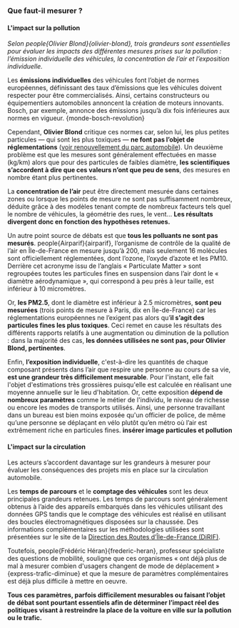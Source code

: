 ### Que faut-il mesurer ?

#### L'impact sur la pollution

*Selon people{Olivier Blond}{olivier-blond}, trois grandeurs sont essentielles pour évaluer les impacts des différentes mesures prises sur la pollution : l’émission individuelle des véhicules, la concentration de l’air et l’exposition individuelle.*

Les **émissions individuelles** des véhicules font l’objet de normes européennes, définissant des taux d’émissions que les véhicules doivent respecter pour être commercialisés. Ainsi, certains constructeurs ou équipementiers automobiles annoncent la création de moteurs innovants. Bosch, par exemple, annonce des émissions jusqu’à dix fois inférieures aux normes en vigueur. {monde-bosch-revolution}

Cependant, **Olivier Blond** critique ces normes car, selon lui, les plus petites particules — qui sont les plus toxiques — **ne font pas l’objet de réglementations** ([voir renouvellement du parc automobile](#vehicules-thermiques)). Un deuxième problème est que les mesures sont généralement effectuées en masse (kg/km) alors que pour des particules de faibles diamètre, **les scientifiques s’accordent à dire que ces valeurs n’ont que peu de sens**, des mesures en nombre étant plus pertinentes.

La **concentration de l’air** peut être directement mesurée dans certaines zones ou lorsque les points de mesure ne sont pas suffisamment nombreux, déduite grâce à des modèles tenant compte de nombreux facteurs tels quel le nombre de véhicules, la géométrie des rues, le vent… **Les résultats divergent donc en fonction des hypothèses retenues.**

Un autre point source de débats est que **tous les polluants ne sont pas mesurés**. people{Airparif}{airparif}, l’organisme de contrôle de la qualité de l’air en Île-de-France en mesure jusqu’à 200, mais seulement 16 molécules sont officiellement réglementées, dont l’ozone, l’oxyde d’azote et les PM10. Derrière cet acronyme issu de l’anglais « Particulate Matter » sont regroupées toutes les particules fines en suspension dans l’air dont le « diamètre aérodynamique », qui correspond à peu près à leur taille, est inférieur à 10 micromètres.

Or, **les PM2.5**, dont le diamètre est inférieur à 2.5 micromètres, **sont peu mesurées** (trois points de mesure à Paris, dix en Île-de-France) car les réglementations européennes ne l’exigent pas alors qu’**il s’agit des particules fines les plus toxiques**. Ceci remet en cause les résultats des différents rapports relatifs à une augmentation ou diminution de la pollution : dans la majorité des cas, **les données utilisées ne sont pas, pour Olivier Blond, pertinentes**.  

Enfin, **l’exposition individuelle**, c'est-à-dire les quantités de chaque composant présents dans l’air que respire une personne au cours de sa vie, **est une grandeur très difficilement mesurable**. Pour l'instant, elle fait l'objet d'estimations très grossières puisqu'elle est calculée en réalisant une moyenne annuelle sur le lieu d'habitation. Or, cette exposition **dépend de nombreux paramètres** comme le métier de l'individu, le niveau de richesse ou encore les modes de transports utilisés. Ainsi, une personne travaillant dans un bureau est bien moins exposée qu'un officier de police, de même qu’une personne se déplaçant en vélo plutôt qu’en métro où l’air est extrêmement riche en particules fines. **insérer image particules et pollution**

#### L'impact sur la circulation
Les acteurs s’accordent davantage sur les grandeurs à mesurer pour évaluer les conséquences des projets mis en place sur la circulation automobile.

Les **temps de parcours** et le **comptage des véhicules**  sont les deux principales grandeurs retenues. Les temps de parcours sont généralement obtenus à l’aide des appareils embarqués dans les véhicules utilisant des données GPS tandis que le comptage des véhicules est réalisé en utilisant des boucles électromagnétiques disposées sur la chaussée. Des informations complémentaires sur les méthodologies utilisées sont présentées sur le site de la [Direction des Routes d’Île-de-France (DiRIF)](http://www.dir.ile-de-france.developpement-durable.gouv.fr/donnees-routieres-r467.html).

Toutefois, people{Frédéric Héran}{frederic-heran}, professeur spécialiste des questions de mobilité, souligne que ces organismes « ont déjà plus de mal à mesurer combien d'usagers changent de mode de déplacement » {express-trafic-diminue} et que la mesure de paramètres complémentaires est déjà plus difficile à mettre en oeuvre.

**Tous ces paramètres, parfois difficilement mesurables ou faisant l’objet de débat sont pourtant essentiels afin de déterminer l’impact réel des politiques visant à restreindre la place de la voiture en ville sur la pollution ou le trafic.**
